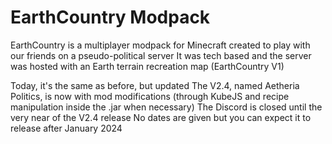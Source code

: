 # EarthCountry Modpack

EarthCountry is a multiplayer modpack for Minecraft created to play with our friends on a pseudo-political server
It was tech based and the server was hosted with an Earth terrain recreation map (EarthCountry V1)

Today, it's the same as before, but updated
The V2.4, named Aetheria Politics, is now with mod modifications (through KubeJS and recipe manipulation inside the .jar when necessary)
The Discord is closed until the very near of the V2.4 release
No dates are given but you can expect it to release after January 2024
